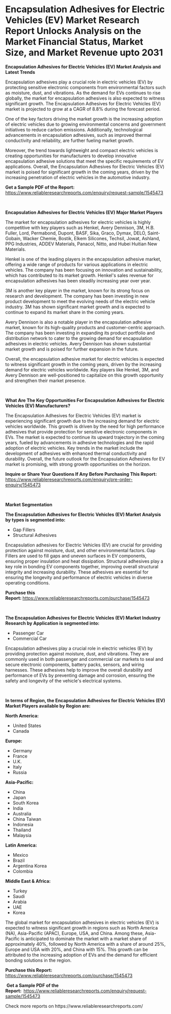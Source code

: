 <p><h1>Encapsulation Adhesives for Electric Vehicles (EV) Market Research Report Unlocks Analysis on the Market Financial Status, Market Size, and Market Revenue upto 2031</h1></p><p><strong>Encapsulation Adhesives for Electric Vehicles (EV) Market Analysis and Latest Trends</strong></p>
<p><p>Encapsulation adhesives play a crucial role in electric vehicles (EV) by protecting sensitive electronic components from environmental factors such as moisture, dust, and vibrations. As the demand for EVs continues to rise globally, the market for encapsulation adhesives is also expected to witness significant growth. The Encapsulation Adhesives for Electric Vehicles (EV) market is projected to grow at a CAGR of 8.8% during the forecast period.</p><p>One of the key factors driving the market growth is the increasing adoption of electric vehicles due to growing environmental concerns and government initiatives to reduce carbon emissions. Additionally, technological advancements in encapsulation adhesives, such as improved thermal conductivity and reliability, are further fueling market growth.</p><p>Moreover, the trend towards lightweight and compact electric vehicles is creating opportunities for manufacturers to develop innovative encapsulation adhesive solutions that meet the specific requirements of EV applications. Overall, the Encapsulation Adhesives for Electric Vehicles (EV) market is poised for significant growth in the coming years, driven by the increasing penetration of electric vehicles in the automotive industry.</p></p>
<p><strong>Get a Sample PDF of the Report:&nbsp;</strong> <a href="https://www.reliableresearchreports.com/enquiry/request-sample/1545473">https://www.reliableresearchreports.com/enquiry/request-sample/1545473</a></p>
<p>&nbsp;</p>
<p><strong>Encapsulation Adhesives for Electric Vehicles (EV) Major Market Players</strong></p>
<p><p>The market for encapsulation adhesives for electric vehicles is highly competitive with key players such as Henkel, Avery Dennison, 3M, H.B. Fuller, Lord, Permabond, Dupont, BASF, Sika, Graco, Dymax, DELO, Saint-Gobain, Wacker Chemie, Bostik, Elkem Silicones, Techsil, Jowat, Ashland, PPG Industries, ADDEV Materials, Panacol, Nitto, and Hubei Huitian New Materials.</p><p>Henkel is one of the leading players in the encapsulation adhesive market, offering a wide range of products for various applications in electric vehicles. The company has been focusing on innovation and sustainability, which has contributed to its market growth. Henkel's sales revenue for encapsulation adhesives has been steadily increasing year over year.</p><p>3M is another key player in the market, known for its strong focus on research and development. The company has been investing in new product development to meet the evolving needs of the electric vehicle industry. 3M has shown significant market growth and is expected to continue to expand its market share in the coming years.</p><p>Avery Dennison is also a notable player in the encapsulation adhesive market, known for its high-quality products and customer-centric approach. The company has been investing in expanding its product portfolio and distribution network to cater to the growing demand for encapsulation adhesives in electric vehicles. Avery Dennison has shown substantial market growth and is poised for further expansion in the future.</p><p>Overall, the encapsulation adhesive market for electric vehicles is expected to witness significant growth in the coming years, driven by the increasing demand for electric vehicles worldwide. Key players like Henkel, 3M, and Avery Dennison are well-positioned to capitalize on this growth opportunity and strengthen their market presence.</p></p>
<p>&nbsp;</p>
<p><strong>What Are The Key Opportunities For Encapsulation Adhesives for Electric Vehicles (EV) Manufacturers?</strong></p>
<p><p>The Encapsulation Adhesives for Electric Vehicles (EV) market is experiencing significant growth due to the increasing demand for electric vehicles worldwide. This growth is driven by the need for high performance adhesives that provide protection for sensitive electronic components in EVs. The market is expected to continue its upward trajectory in the coming years, fueled by advancements in adhesive technologies and the rapid adoption of electric vehicles. Key trends in the market include the development of adhesives with enhanced thermal conductivity and durability. Overall, the future outlook for the Encapsulation Adhesives for EV market is promising, with strong growth opportunities on the horizon.</p></p>
<p><strong>Inquire or Share Your Questions If Any Before Purchasing This Report:</strong> <a href="https://www.reliableresearchreports.com/enquiry/pre-order-enquiry/1545473">https://www.reliableresearchreports.com/enquiry/pre-order-enquiry/1545473</a></p>
<p>&nbsp;</p>
<p><strong>Market Segmentation</strong></p>
<p><strong>The Encapsulation Adhesives for Electric Vehicles (EV) Market Analysis by types is segmented into:</strong></p>
<p><ul><li>Gap Fillers</li><li>Structural Adhesives</li></ul></p>
<p><p>Encapsulation adhesives for Electric Vehicles (EV) are crucial for providing protection against moisture, dust, and other environmental factors. Gap Fillers are used to fill gaps and uneven surfaces in EV components, ensuring proper insulation and heat dissipation. Structural adhesives play a key role in bonding EV components together, improving overall structural integrity and increasing durability. These adhesives are essential for ensuring the longevity and performance of electric vehicles in diverse operating conditions.</p></p>
<p><strong>Purchase this Report:&nbsp;</strong><a href="https://www.reliableresearchreports.com/purchase/1545473">https://www.reliableresearchreports.com/purchase/1545473</a></p>
<p>&nbsp;</p>
<p><strong>The Encapsulation Adhesives for Electric Vehicles (EV) Market Industry Research by Application is segmented into:</strong></p>
<p><ul><li>Passenger Car</li><li>Commercial Car</li></ul></p>
<p><p>Encapsulation adhesives play a crucial role in electric vehicles (EV) by providing protection against moisture, dust, and vibrations. They are commonly used in both passenger and commercial car markets to seal and secure electronic components, battery packs, sensors, and wiring harnesses. These adhesives help to improve the overall durability and performance of EVs by preventing damage and corrosion, ensuring the safety and longevity of the vehicle's electrical systems.</p></p>
<p>&nbsp;</p>
<p><strong>In terms of Region, the Encapsulation Adhesives for Electric Vehicles (EV) Market Players available by Region are:</strong></p>
<p>
    <p> <strong> North America: </strong>
        <ul>
            <li>United States</li>
            <li>Canada</li>
        </ul>
        </p> 
    <p> <strong> Europe: </strong>
        <ul>
            <li>Germany</li>
            <li>France</li>
            <li>U.K.</li>
            <li>Italy</li>
            <li>Russia</li>
        </ul>
        </p> 
    <p> <strong> Asia-Pacific: </strong>
        <ul>
            <li>China</li>
            <li>Japan</li>
            <li>South Korea</li>
            <li>India</li>
            <li>Australia</li>
            <li>China Taiwan</li>
            <li>Indonesia</li>
            <li>Thailand</li>
            <li>Malaysia</li>
        </ul>
        </p> 
    <p> <strong> Latin America: </strong>
        <ul>
            <li>Mexico</li>
            <li>Brazil</li>
            <li>Argentina Korea</li>
            <li>Colombia</li>
        </ul>
        </p> 
    <p> <strong> Middle East & Africa: </strong>
        <ul>
            <li>Turkey</li>
            <li>Saudi</li>
            <li>Arabia</li>
            <li>UAE</li>
            <li>Korea</li>
        </ul>
    </p>
    </p>
<p><p>The global market for encapsulation adhesives in electric vehicles (EV) is expected to witness significant growth in regions such as North America (NA), Asia-Pacific (APAC), Europe, USA, and China. Among these, Asia-Pacific is anticipated to dominate the market with a market share of approximately 40%, followed by North America with a share of around 25%, Europe and USA with 20%, and China with 15%. This growth can be attributed to the increasing adoption of EVs and the demand for efficient bonding solutions in the region.</p></p>
<p><strong>Purchase this Report: </strong><a href="https://www.reliableresearchreports.com/purchase/1545473">https://www.reliableresearchreports.com/purchase/1545473</a></p>
<p>&nbsp;<strong>Get a Sample PDF of the Report:&nbsp;&nbsp;</strong><a href="https://www.reliableresearchreports.com/enquiry/request-sample/1545473">https://www.reliableresearchreports.com/enquiry/request-sample/1545473</a></p>
<p><strong></strong></p>
<p>Check more reports on https://www.reliableresearchreports.com/</p>